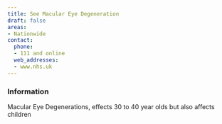 ```yaml
---
title: See Macular Eye Degeneration
draft: false
areas:
- Nationwide
contact:
  phone:
  - 111 and online
  web_addresses:
  - www.nhs.uk
---
```


### Information
Macular Eye Degenerations, effects 30 to 40 year olds
but also affects children

